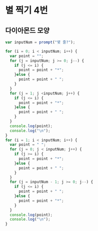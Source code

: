 별 찍기 4번
==========
다이아몬드 모양
--------------

~~~~~~~~~~~~~~~~~~~~~~~~~~~~~~~javascript
var inputNum = prompt("몇 줄?");

for (i = 0; i < inputNum; i++) {
  var point = "";
  for (j = inputNum; j >= 0; j--) {
    if (j <= i) {
      point = point + "*";
    }else {
      point = point + " ";
    }
  }
  for (j = 1; j <inputNum; j++) {
    if (j <= i) {
      point = point + "*";
    }else {
      point = point + " ";
    }
  }
  console.log(point);
  console.log("\n");
}
for (i = 1; i < inputNum; i++) {
  var point = " ";
  for (j = 0; j < inputNum; j++) {
    if (j >= i) {
      point = point + "*";
    }else {
      point = point + " ";
    }
  }
  for (j = inputNum - 1; j >= 0; j--) {
    if (j <= i) {
      point = point + " ";
    }else {
      point = point + "*";
    }
  }
  console.log(point);
  console.log("\n");
}
~~~~~~~~~~~~~~~~~~~~~~~~~~~~~~~~~~~~~~~~~~~~~~~
